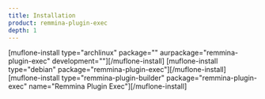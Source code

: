 ```yaml
---
title: Installation
product: remmina-plugin-exec
depth: 1
---
```


[muflone-install type="archlinux" package="" aurpackage="remmina-plugin-exec" development=""][/muflone-install]
[muflone-install type="debian" package="remmina-plugin-exec"][/muflone-install]
[muflone-install type="remmina-plugin-builder" package="remmina-plugin-exec" name="Remmina Plugin Exec"][/muflone-install]
